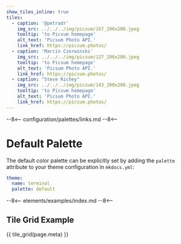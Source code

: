 ```yaml
---
show_tiles_inline: true
tiles:
  - caption: '@petradr'
    img_src: ../../../img/picsum/167_200x200.jpeg
    tooltip: 'to Picsum homepage'
    alt_text: 'Picsum Photo API.'
    link_href: https://picsum.photos/ 
  - caption: 'Marcin Czerwinski'
    img_src: ../../../img/picsum/127_200x200.jpeg
    tooltip: 'to Picsum homepage'
    alt_text: 'Picsum Photo API.'
    link_href: https://picsum.photos/ 
  - caption: "Steve Richey"
    img_src: ../../../img/picsum/143_200x200.jpeg
    tooltip: 'to Picsum homepage'
    alt_text: 'Picsum Photo API.'
    link_href: https://picsum.photos/
---
```


--8<--
configuration/palettes/links.md
--8<--

# Default Palette

The default color palette can be explicitly set by adding the `palette` attribute to your theme configuration in `mkdocs.yml`:

```yaml
theme:
  name: terminal
  palette: default
```

--8<--
elements/examples/index.md
--8<--

## Tile Grid Example
{{ tile_grid(page.meta) }}

<br>
